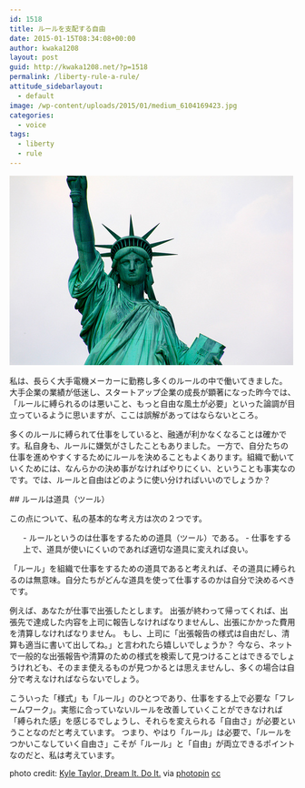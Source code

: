```yaml
---
id: 1518
title: ルールを支配する自由
date: 2015-01-15T08:34:08+00:00
author: kwaka1208
layout: post
guid: http://kwaka1208.net/?p=1518
permalink: /liberty-rule-a-rule/
attitude_sidebarlayout:
  - default
image: /wp-content/uploads/2015/01/medium_6104169423.jpg
categories:
  - voice
tags:
  - liberty
  - rule
---
```

![Liberty](/assets/images/2015/01/medium_6104169423.jpg)
<p>
私は、長らく大手電機メーカーに勤務し多くのルールの中で働いてきました。
大手企業の業績が低迷し、スタートアップ企業の成長が顕著になった昨今では、「ルールに縛られるのは悪いこと、もっと自由な風土が必要」といった論調が目立っているように思いますが、ここは誤解があってはならないところ。
</p>
<p>
多くのルールに縛られて仕事をしていると、融通が利かなくなることは確かです。私自身も、ルールに嫌気がさしたこともありました。
一方で、自分たちの仕事を進めやすくするためにルールを決めることもよくあります。組織で動いていくためには、なんらかの決め事がなければやりにくい、ということも事実なのです。では、ルールと自由はどのように使い分ければいいのでしょうか？
</p>
## ルールは道具（ツール）
<p>
この点について、私の基本的な考え方は次の２つです。
<ul>
- ルールというのは仕事をするための道具（ツール）である。
- 仕事をする上で、道具が使いにくいのであれば適切な道具に変えれば良い。
</ul>
「ルール」を組織で仕事をするための道具であると考えれば、その道具に縛られるのは無意味。自分たちがどんな道具を使って仕事するのかは自分で決めるべきです。
</p>
<p>
例えば、あなたが仕事で出張したとします。
出張が終わって帰ってくれば、出張先で達成した内容を上司に報告しなければなりませんし、出張にかかった費用を清算しなければなりません。
もし、上司に「出張報告の様式は自由だし、清算も適当に書いて出してね。」と言われたら嬉しいでしょうか？
今なら、ネットで一般的な出張報告や清算のための様式を検索して見つけることはできるでしょうけれども、そのまま使えるものが見つかるとは思えませんし、多くの場合は自分で考えなければならないでしょう。
</p>
<p>
こういった「様式」も「ルール」のひとつであり、仕事をする上で必要な「フレームワーク」。実態に合っていないルールを改善していくことができなければ「縛られた感」を感じるでしょうし、それらを変えられる「自由さ」が必要ということなのだと考えています。
つまり、やはり「ルール」は必要で、「ルールをつかいこなしていく自由さ」こそが「ルール」と「自由」が両立できるポイントなのだと、私は考えています。
</p>

photo credit: [Kyle Taylor, Dream It. Do It.](https://www.flickr.com/photos/kyletaylor/6104169423/) via [photopin](http://photopin.com) [cc](http://creativecommons.org/licenses/by/2.0/)